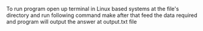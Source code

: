 To run program open up terminal in Linux based systems at the file's directory and run following command
    make
after that feed the data required and program will output the answer at output.txt file